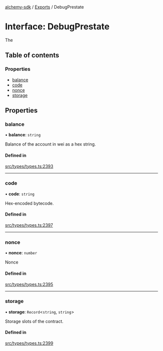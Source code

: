 [alchemy-sdk](../README.md) / [Exports](../modules.md) / DebugPrestate

# Interface: DebugPrestate

The

## Table of contents

### Properties

- [balance](DebugPrestate.md#balance)
- [code](DebugPrestate.md#code)
- [nonce](DebugPrestate.md#nonce)
- [storage](DebugPrestate.md#storage)

## Properties

### balance

• **balance**: `string`

Balance of the account in wei as a hex string.

#### Defined in

[src/types/types.ts:2393](https://github.com/alchemyplatform/alchemy-sdk-js/blob/dc20ee4/src/types/types.ts#L2393)

___

### code

• **code**: `string`

Hex-encoded bytecode.

#### Defined in

[src/types/types.ts:2397](https://github.com/alchemyplatform/alchemy-sdk-js/blob/dc20ee4/src/types/types.ts#L2397)

___

### nonce

• **nonce**: `number`

Nonce

#### Defined in

[src/types/types.ts:2395](https://github.com/alchemyplatform/alchemy-sdk-js/blob/dc20ee4/src/types/types.ts#L2395)

___

### storage

• **storage**: `Record`<`string`, `string`\>

Storage slots of the contract.

#### Defined in

[src/types/types.ts:2399](https://github.com/alchemyplatform/alchemy-sdk-js/blob/dc20ee4/src/types/types.ts#L2399)
